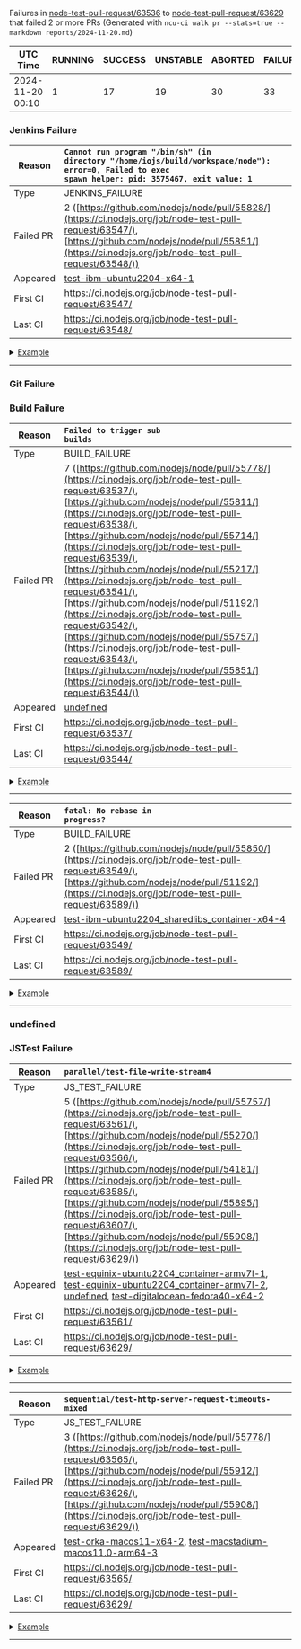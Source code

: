 Failures in [node-test-pull-request/63536](https://ci.nodejs.org/job/node-test-pull-request/63536/) to [node-test-pull-request/63629](https://ci.nodejs.org/job/node-test-pull-request/63629/) that failed 2 or more PRs
(Generated with `ncu-ci walk pr --stats=true --markdown reports/2024-11-20.md`)

| UTC Time         | RUNNING | SUCCESS | UNSTABLE | ABORTED | FAILURE | Green Rate |
| ---------------- | ------- | ------- | -------- | ------- | ------- | ---------- |
| 2024-11-20 00:10 | 1       | 17      | 19       | 30      | 33      | 24.64%     |


### Jenkins Failure

| Reason | <code>Cannot run program "/bin/sh" (in directory "/home/iojs/build/workspace/node"): error=0, Failed to exec spawn helper: pid: 3575467, exit value: 1</code> |
| - | :- |
| Type | JENKINS_FAILURE |
| Failed PR | 2 ([https://github.com/nodejs/node/pull/55828/](https://ci.nodejs.org/job/node-test-pull-request/63547/), [https://github.com/nodejs/node/pull/55851/](https://ci.nodejs.org/job/node-test-pull-request/63548/)) |
| Appeared | [test-ibm-ubuntu2204-x64-1](https://ci.nodejs.org/job/node-test-commit-linux/nodes=ubuntu2204-64/61628/console) |
| First CI | https://ci.nodejs.org/job/node-test-pull-request/63547/ |
| Last CI | https://ci.nodejs.org/job/node-test-pull-request/63548/ |

<details>
<summary><a href="https://ci.nodejs.org/job/node-test-commit-linux/nodes=ubuntu2204-64/61628/console">Example</a></summary>

```
java.io.IOException: Cannot run program "/bin/sh" (in directory "/home/iojs/build/workspace/node"): error=0, Failed to exec spawn helper: pid: 3575467, exit value: 1
	at java.base/java.lang.ProcessBuilder.start(ProcessBuilder.java:1143)
	at java.base/java.lang.ProcessBuilder.start(ProcessBuilder.java:1073)
	at Jenkins v2.462.3//hudson.Proc$LocalProc.<init>(Proc.java:252)
	at Jenkins v2.462.3//hudson.Proc$LocalProc.<init>(Proc.java:221)
	at Jenkins v2.462.3//hudson.Launcher$LocalLauncher.launch(Launcher.java:994)
```
</details>

-------


### Git Failure


### Build Failure

| Reason | <code>Failed to trigger sub builds</code> |
| - | :- |
| Type | BUILD_FAILURE |
| Failed PR | 7 ([https://github.com/nodejs/node/pull/55778/](https://ci.nodejs.org/job/node-test-pull-request/63537/), [https://github.com/nodejs/node/pull/55811/](https://ci.nodejs.org/job/node-test-pull-request/63538/), [https://github.com/nodejs/node/pull/55714/](https://ci.nodejs.org/job/node-test-pull-request/63539/), [https://github.com/nodejs/node/pull/55217/](https://ci.nodejs.org/job/node-test-pull-request/63541/), [https://github.com/nodejs/node/pull/51192/](https://ci.nodejs.org/job/node-test-pull-request/63542/), [https://github.com/nodejs/node/pull/55757/](https://ci.nodejs.org/job/node-test-pull-request/63543/), [https://github.com/nodejs/node/pull/55851/](https://ci.nodejs.org/job/node-test-pull-request/63544/)) |
| Appeared | [undefined](https://ci.nodejs.org/job/node-test-commit/75780/console) |
| First CI | https://ci.nodejs.org/job/node-test-pull-request/63537/ |
| Last CI | https://ci.nodejs.org/job/node-test-pull-request/63544/ |

<details>
<summary><a href="https://ci.nodejs.org/job/node-test-commit/75780/console">Example</a></summary>

```
Failed to trigger sub builds
```
</details>

-------

| Reason | <code>fatal: No rebase in progress?</code> |
| - | :- |
| Type | BUILD_FAILURE |
| Failed PR | 2 ([https://github.com/nodejs/node/pull/55850/](https://ci.nodejs.org/job/node-test-pull-request/63549/), [https://github.com/nodejs/node/pull/51192/](https://ci.nodejs.org/job/node-test-pull-request/63589/)) |
| Appeared | [test-ibm-ubuntu2204_sharedlibs_container-x64-4](https://ci.nodejs.org/job/node-test-commit-linux-containered/nodes=ubuntu2204_sharedlibs_shared_x64/47453/console) |
| First CI | https://ci.nodejs.org/job/node-test-pull-request/63549/ |
| Last CI | https://ci.nodejs.org/job/node-test-pull-request/63589/ |

<details>
<summary><a href="https://ci.nodejs.org/job/node-test-commit-linux-containered/nodes=ubuntu2204_sharedlibs_shared_x64/47453/console">Example</a></summary>

```
fatal: No rebase in progress?
```
</details>

-------


### undefined


### JSTest Failure

| Reason | <code>parallel/test-file-write-stream4</code> |
| - | :- |
| Type | JS_TEST_FAILURE |
| Failed PR | 5 ([https://github.com/nodejs/node/pull/55757/](https://ci.nodejs.org/job/node-test-pull-request/63561/), [https://github.com/nodejs/node/pull/55270/](https://ci.nodejs.org/job/node-test-pull-request/63566/), [https://github.com/nodejs/node/pull/54181/](https://ci.nodejs.org/job/node-test-pull-request/63585/), [https://github.com/nodejs/node/pull/55895/](https://ci.nodejs.org/job/node-test-pull-request/63607/), [https://github.com/nodejs/node/pull/55908/](https://ci.nodejs.org/job/node-test-pull-request/63629/)) |
| Appeared | [test-equinix-ubuntu2204_container-armv7l-1](https://ci.nodejs.org/job/node-test-commit-arm/nodes=ubuntu2204-armv7l/55844/console), [test-equinix-ubuntu2204_container-armv7l-2](https://ci.nodejs.org/job/node-test-commit-arm/nodes=ubuntu2204-armv7l/55807/console), [undefined](https://ci.nodejs.org/job/node-test-commit-custom-suites-freestyle/39358/console), [test-digitalocean-fedora40-x64-2](https://ci.nodejs.org/job/node-test-commit-linux/nodes=fedora-latest-x64/61646/console) |
| First CI | https://ci.nodejs.org/job/node-test-pull-request/63561/ |
| Last CI | https://ci.nodejs.org/job/node-test-pull-request/63629/ |

<details>
<summary><a href="https://ci.nodejs.org/job/node-test-commit-arm/nodes=ubuntu2204-armv7l/55844/console">Example</a></summary>

```
not ok 3957 parallel/test-file-write-stream4
  ---
  duration_ms: 360048.74600
  severity: fail
  exitcode: -15
  stack: |-
    timeout
  ...

```
</details>

-------

| Reason | <code>sequential/test-http-server-request-timeouts-mixed</code> |
| - | :- |
| Type | JS_TEST_FAILURE |
| Failed PR | 3 ([https://github.com/nodejs/node/pull/55778/](https://ci.nodejs.org/job/node-test-pull-request/63565/), [https://github.com/nodejs/node/pull/55912/](https://ci.nodejs.org/job/node-test-pull-request/63626/), [https://github.com/nodejs/node/pull/55908/](https://ci.nodejs.org/job/node-test-pull-request/63629/)) |
| Appeared | [test-orka-macos11-x64-2](https://ci.nodejs.org/job/node-test-commit-osx/nodes=osx11-x64/62120/console), [test-macstadium-macos11.0-arm64-3](https://ci.nodejs.org/job/node-test-commit-osx-arm/nodes=osx11/17671/console) |
| First CI | https://ci.nodejs.org/job/node-test-pull-request/63565/ |
| Last CI | https://ci.nodejs.org/job/node-test-pull-request/63629/ |

<details>
<summary><a href="https://ci.nodejs.org/job/node-test-commit-osx/nodes=osx11-x64/62120/console">Example</a></summary>

```
not ok 4235 sequential/test-http-server-request-timeouts-mixed
  ---
  duration_ms: 3245.69500
  severity: fail
  exitcode: 1
  stack: |-
    node:internal/assert/utils:281
        throw err;
        ^
    
    AssertionError [ERR_ASSERTION]: The expression evaluated to a falsy value:
    
      assert(request2.completed)
    
        at Timeout._onTimeout (/Users/iojs/build/workspace/node-test-commit-osx/nodes/osx11-x64/test/sequential/test-http-server-request-timeouts-mixed.js:108:5)
        at listOnTimeout (node:internal/timers:614:17)
        at process.processTimers (node:internal/timers:549:7) {
      generatedMessage: true,
      code: 'ERR_ASSERTION',
      actual: false,
      expected: true,
      operator: '=='
    }
    
    Node.js v24.0.0-pre
  ...

```
</details>

-------

